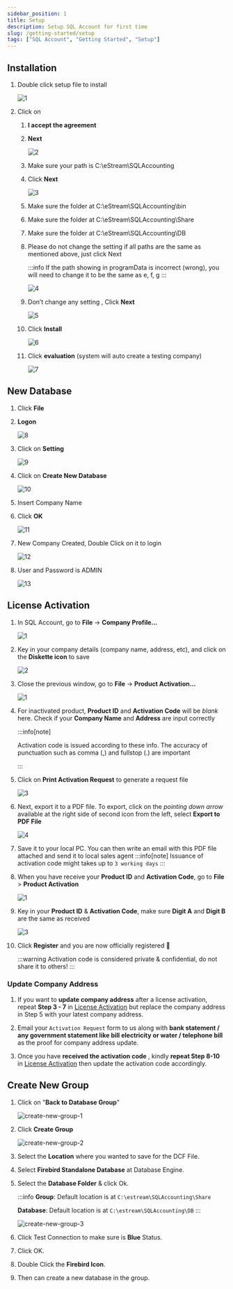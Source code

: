 ```yaml
---
sidebar_position: 1
title: Setup
description: Setup SQL Account for first time
slug: /getting-started/setup
tags: ["SQL Account", "Getting Started", "Setup"]
---
```


## Installation

1. Double click setup file to install

   ![1](../../static/img/getting-started/setup/1.png)

2. Click on

   1. **I accept the agreement**

   2. **Next**

        ![2](../../static/img/getting-started/setup/2.png)

   3. Make sure your path is C:\eStream\SQLAccounting

   4. Click **Next**

        ![3](../../static/img/getting-started/setup/3.png)

   5. Make sure the folder at C:\eStream\SQLAccounting\bin

   6. Make sure the folder at C:\eStream\SQLAccounting\Share

   7. Make sure the folder at C:\eStream\SQLAccounting\DB

   8. Please do not change the setting if all paths are the same as mentioned above, just click Next

        :::info
        If the path showing in programData is incorrect (wrong), you will need to change it to be the same as e, f, g
        :::

        ![4](../../static/img/getting-started/setup/4.png)

   9. Don’t change any setting , Click **Next**

        ![5](../../static/img/getting-started/setup/5.png)

   10. Click **Install**

        ![6](../../static/img/getting-started/setup/6.png)

   11. Click **evaluation** (system will auto create a testing company)

        ![7](../../static/img/getting-started/setup/7.png)

## New Database

1. Click **File**

2. **Logon**

   ![8](../../static/img/getting-started/setup/8.png)

3. Click on **Setting**

   ![9](../../static/img/getting-started/setup/9.png)

4. Click on **Create New Database**

   ![10](../../static/img/getting-started/setup/10.png)

5. Insert Company Name

6. Click **OK**

   ![11](../../static/img/getting-started/setup/11.png)

7. New Company Created, Double Click on it to login

   ![12](../../static/img/getting-started/setup/12.png)

8. User and Password is ADMIN

   ![13](../../static/img/getting-started/setup/13.png)

## License Activation

1. In SQL Account, go to **File** -> **Company Profile...**

   ![1](../../static/img/getting-started/setup/activate-license/1.png)

2. Key in your company details (company name, address, etc), and click on the **Diskette icon** to save

   ![2](../../static/img/getting-started/setup/activate-license/2.png)

3. Close the previous window, go to **File** -> **Product Activation...**

   ![1](../../static/img/getting-started/setup/activate-license/1b.png)

4. For inactivated product, **Product ID** and **Activation Code** will be *blank* here. Check if your **Company Name** and **Address** are input correctly

   :::info[note]

   Activation code is issued according to these info. The accuracy of punctuation such as comma (,) and fullstop (.) are important

   :::

5. Click on **Print Activation Request** to generate a request file

   ![3](../../static/img/getting-started/setup/activate-license/3.png)

6. Next, export it to a PDF file. To export, click on the  *pointing down arrow* available at the right side of second icon from the left, select **Export to PDF File**

   ![4](../../static/img/getting-started/setup/activate-license/4.png)

7. Save it to your local PC. You can then write an email with this PDF file attached and send it to local sales agent
   :::info[note]
   Issuance of activation code might takes up to `3 working days`
   :::

8. When you have receive your **Product ID** and **Activation Code**, go to **File** >  **Product Activation**

   ![1](../../static/img/getting-started/setup/activate-license/1b.png)

9. Key in your **Product ID** & **Activation Code**, make sure **Digit A** and **Digit B** are the same as received

   ![3](../../static/img/getting-started/setup/activate-license/3.png)

10. Click **Register** and you are now officially registered 🥳

    :::warning
    Activation code is considered private & confidential, do not share it to others!
    :::

### Update Company Address

1. If you want to **update company address** after a license activation, repeat **Step 3 - 7** in [License Activation](#license-activation) but replace the company address in Step 5 with your latest company address.

2. Email your `Activation Request` form to us along with **bank statement / any government statement like bill electricity or water / telephone bill** as the proof for company address update.

3. Once you have **received the activation code** , kindly **repeat Step 8-10** in [License Activation](#license-activation) then update the activation code accordingly.

## Create New Group

1. Click on "**Back to Database Group**"

   ![create-new-group-1](../../static/img/getting-started/setup/create-new-group-1.png)

2. Click **Create Group**

   ![create-new-group-2](../../static/img/getting-started/setup/create-new-group-2.png)

3. Select the **Location** where you wanted to save for the DCF File.

4. Select **Firebird Standalone Database** at Database Engine.

5. Select the **Database Folder** & click Ok.

   :::info
      **Group**: Default location is at `C:\estream\SQLAccounting\Share`

      **Database**: Default location is at `C:\estream\SQLAccounting\DB`
   :::

   ![create-new-group-3](../../static/img/getting-started/setup/create-new-group-3.png)

6. Click Test Connection to make sure is **Blue** Status.

7. Click OK.

8. Double Click the **Firebird Icon**.

9. Then can create a new database in the group.

